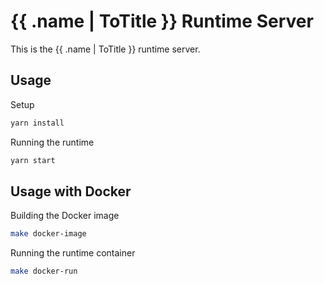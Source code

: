 # {{ .name | ToTitle }} Runtime Server

This is the {{ .name | ToTitle }} runtime server.

## Usage

Setup
```bash
yarn install
```

Running the runtime
```bash
yarn start
```

## Usage with Docker

Building the Docker image
```bash
make docker-image
```

Running the runtime container
```bash
make docker-run
```
